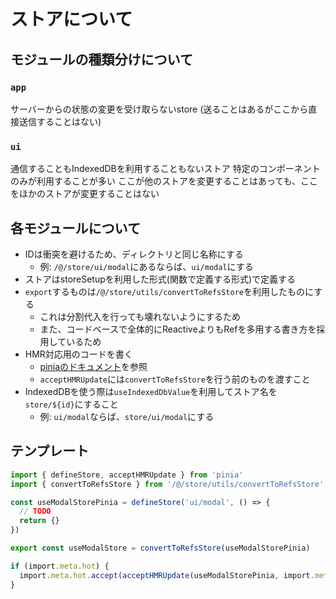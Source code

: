 # ストアについて

## モジュールの種類分けについて
### `app`
サーバーからの状態の変更を受け取らないstore
(送ることはあるがここから直接送信することはない)

### `ui`
通信することもIndexedDBを利用することもないストア
特定のコンポーネントのみが利用することが多い
ここが他のストアを変更することはあっても、ここをほかのストアが変更することはない

## 各モジュールについて
- IDは衝突を避けるため、ディレクトリと同じ名称にする
  - 例: `/@/store/ui/modal`にあるならば、`ui/modal`にする
- ストアはstoreSetupを利用した形式(関数で定義する形式)で定義する
- `export`するものは`/@/store/utils/convertToRefsStore`を利用したものにする
  - これは分割代入を行っても壊れないようにするため
  - また、コードベースで全体的にReactiveよりもRefを多用する書き方を採用しているため
- HMR対応用のコードを書く
  - [piniaのドキュメント](https://pinia.vuejs.org/cookbook/hot-module-replacement.html)を参照
  - `acceptHMRUpdate`には`convertToRefsStore`を行う前のものを渡すこと
- IndexedDBを使う際は`useIndexedDbValue`を利用してストア名を`store/${id}`にすること
  - 例: `ui/modal`ならば、`store/ui/modal`にする

## テンプレート
```ts
import { defineStore, acceptHMRUpdate } from 'pinia'
import { convertToRefsStore } from '/@/store/utils/convertToRefsStore'

const useModalStorePinia = defineStore('ui/modal', () => {
  // TODO
  return {}
})

export const useModalStore = convertToRefsStore(useModalStorePinia)

if (import.meta.hot) {
  import.meta.hot.accept(acceptHMRUpdate(useModalStorePinia, import.meta.hot))
}
```
